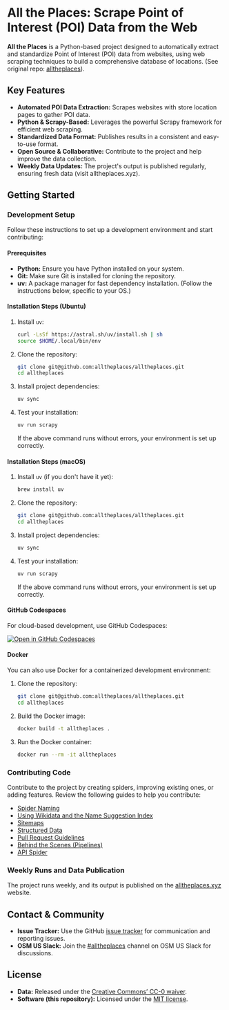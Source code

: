 # All the Places: Scrape Point of Interest (POI) Data from the Web

**All the Places** is a Python-based project designed to automatically extract and standardize Point of Interest (POI) data from websites, using web scraping techniques to build a comprehensive database of locations. (See original repo: [alltheplaces](https://github.com/alltheplaces/alltheplaces)).

## Key Features

*   **Automated POI Data Extraction:** Scrapes websites with store location pages to gather POI data.
*   **Python & Scrapy-Based:** Leverages the powerful Scrapy framework for efficient web scraping.
*   **Standardized Data Format:**  Publishes results in a consistent and easy-to-use format.
*   **Open Source & Collaborative:**  Contribute to the project and help improve the data collection.
*   **Weekly Data Updates:** The project's output is published regularly, ensuring fresh data (visit alltheplaces.xyz).

## Getting Started

### Development Setup

Follow these instructions to set up a development environment and start contributing:

#### Prerequisites

*   **Python:** Ensure you have Python installed on your system.
*   **Git:**  Make sure Git is installed for cloning the repository.
*   **uv:**  A package manager for fast dependency installation.  (Follow the instructions below, specific to your OS.)

#### Installation Steps (Ubuntu)

1.  Install `uv`:

    ```bash
    curl -LsSf https://astral.sh/uv/install.sh | sh
    source $HOME/.local/bin/env
    ```

2.  Clone the repository:

    ```bash
    git clone git@github.com:alltheplaces/alltheplaces.git
    cd alltheplaces
    ```

3.  Install project dependencies:

    ```bash
    uv sync
    ```

4.  Test your installation:

    ```bash
    uv run scrapy
    ```

    If the above command runs without errors, your environment is set up correctly.

#### Installation Steps (macOS)

1.  Install `uv` (if you don't have it yet):

    ```bash
    brew install uv
    ```

2.  Clone the repository:

    ```bash
    git clone git@github.com:alltheplaces/alltheplaces.git
    cd alltheplaces
    ```

3.  Install project dependencies:

    ```bash
    uv sync
    ```

4.  Test your installation:

    ```bash
    uv run scrapy
    ```

    If the above command runs without errors, your environment is set up correctly.

#### GitHub Codespaces

For cloud-based development, use GitHub Codespaces:

[![Open in GitHub Codespaces](https://github.com/codespaces/badge.svg)](https://codespaces.new/alltheplaces/alltheplaces)

#### Docker

You can also use Docker for a containerized development environment:

1.  Clone the repository:

    ```bash
    git clone git@github.com:alltheplaces/alltheplaces.git
    cd alltheplaces
    ```

2.  Build the Docker image:

    ```bash
    docker build -t alltheplaces .
    ```

3.  Run the Docker container:

    ```bash
    docker run --rm -it alltheplaces
    ```

### Contributing Code

Contribute to the project by creating spiders, improving existing ones, or adding features.  Review the following guides to help you contribute:

*   [Spider Naming](docs/SPIDER_NAMING.md)
*   [Using Wikidata and the Name Suggestion Index](docs/WIKIDATA.md)
*   [Sitemaps](docs/SITEMAP.md)
*   [Structured Data](docs/STRUCTURED_DATA.md)
*   [Pull Request Guidelines](docs/PULL_REQUEST.md)
*   [Behind the Scenes (Pipelines)](docs/PIPELINES.md)
*   [API Spider](docs/API_SPIDER.md)

### Weekly Runs and Data Publication

The project runs weekly, and its output is published on the [alltheplaces.xyz](https://www.alltheplaces.xyz/) website.

## Contact & Community

*   **Issue Tracker:** Use the GitHub [issue tracker](https://github.com/alltheplaces/alltheplaces/issues) for communication and reporting issues.
*   **OSM US Slack:**  Join the [#alltheplaces](https://osmus.slack.com/archives/C07EY4Y3M6F) channel on OSM US Slack for discussions.

## License

*   **Data:**  Released under the [Creative Commons’ CC-0 waiver](https://creativecommons.org/publicdomain/zero/1.0/).
*   **Software (this repository):** Licensed under the [MIT license](https://github.com/alltheplaces/alltheplaces/blob/master/LICENSE).